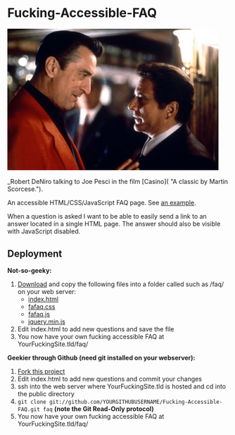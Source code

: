 Fucking-Accessible-FAQ
======================

<img src="casino-robert-deniro-joe-pesci.jpg" alt="Robert DeNiro and Joe Pesci in the film Casino." width="480">

_Robert DeNiro talking to Joe Pesci in the film [Casino]( "A classic by Martin Scorcese.").

An accessible HTML/CSS/JavaScript FAQ page. See [an example](http://hypertexthero.com/faq/).

When a question is asked I want to be able to easily send a link to an answer located in a single HTML page.
The answer should also be visible with JavaScript disabled.

Deployment
---

**Not-so-geeky:**

1. [Download](https://github.com/hypertexthero/Fucking-Accessible-FAQ/archive/master.zip "Click to download the whole archive to your computer.") and copy the following files into a folder called such as /faq/ on your web server: 
    - [index.html](https://raw.github.com/hypertexthero/Fucking-Accessible-FAQ/master/index.html)
    - [fafaq.css](https://raw.github.com/hypertexthero/Fucking-Accessible-FAQ/master/fafaq.css)
    - [fafaq.js](https://raw.github.com/hypertexthero/Fucking-Accessible-FAQ/master/fafaq.js)
    - [jquery.min.js](https://raw.github.com/hypertexthero/Fucking-Accessible-FAQ/master/jquery.min.js)
2. Edit index.html to add new questions and save the file 
3. You now have your own fucking accessible FAQ at YourFuckingSite.tld/faq/

**Geekier through Github (need git installed on your webserver):**

1. [Fork this project](https://github.com/hypertexthero/Fucking-Accessible-FAQ/fork_select)
2. Edit index.html to add new questions and commit your changes
3. ssh into the web server where YourFuckingSite.tld is hosted and cd into the public directory
4. `git clone git://github.com/YOURGITHUBUSERNAME/Fucking-Accessible-FAQ.git faq` **(note the Git Read-Only protocol)**
5. You now have your own fucking accessible FAQ at YourFuckingSite.tld/faq/
